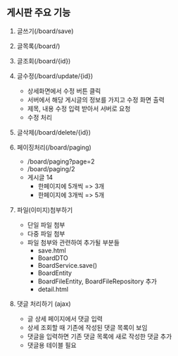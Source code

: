 ## 게시판 주요 기능

1. 글쓰기(/board/save)

2. 글목록(/board/)

3. 글조회(/board/{id})

4. 글수정(/board/update/{id})
   - 상세화면에서 수정 버튼 클릭
   - 서버에서 해당 게시글의 정보를 가지고 수정 화면 출력
   - 제목, 내용 수정 입력 받아서 서버로 요청
   - 수정 처리
5. 글삭제(/board/delete/{id})

6. 페이징처리(/board/paging)
   - /board/paging?page=2
   - /board/paging/2
   - 게시글 14
     - 한페이지에 5개씩 => 3개
     - 한페이지에 3개씩 => 5개

7. 파일(이미지)첨부하기
   - 단일 파일 첨부 
   - 다중 파일 첨부 
   - 파일 첨부와 관련하여 추가될 부분들 
     - save.html 
     - BoardDTO 
     - BoardService.save()
     - BoardEntity 
     - BoardFileEntity, BoardFileRepository 추가 
     - detail.html

8. 댓글 처리하기 (ajax)
   - 글 상세 페이지에서 댓글 입력
   - 상세 조회할 때 기존에 작성된 댓글 목록이 보임
   - 댓글을 입력하면 기존 댓글 목록에 새로 작성한 댓글 추가
   - 댓글용 테이블 필요